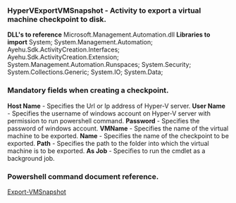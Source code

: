 ﻿
### HyperVExportVMSnapshot - Activity to export a virtual machine checkpoint to disk.
**DLL's to reference**
Microsoft.Management.Automation.dll
**Libraries to import**
System;
System.Management.Automation;
Ayehu.Sdk.ActivityCreation.Interfaces;
Ayehu.Sdk.ActivityCreation.Extension;
System.Management.Automation.Runspaces;
System.Security;
System.Collections.Generic;
System.IO;
System.Data;

### Mandatory fields when creating a checkpoint.
**Host Name** - Specifies the Url or Ip address of Hyper-V server.
**User Name** - Specifies the username of windows account on Hyper-V server with permission to run powershell command.
**Password** - Specifies the password of windows account.
**VMName** - Specifies the name of the virtual machine to be exported.
**Name** - Specifies the name of the checkpoint to be exported.
**Path** - Specifies the path to the folder into which the virtual machine is to be exported.
**As Job** - Specifies to run the cmdlet as a background job.

### Powershell command document reference.

[Export-VMSnapshot](https://docs.microsoft.com/en-us/powershell/module/hyper-v/export-vmsnapshot?view=win10-ps)